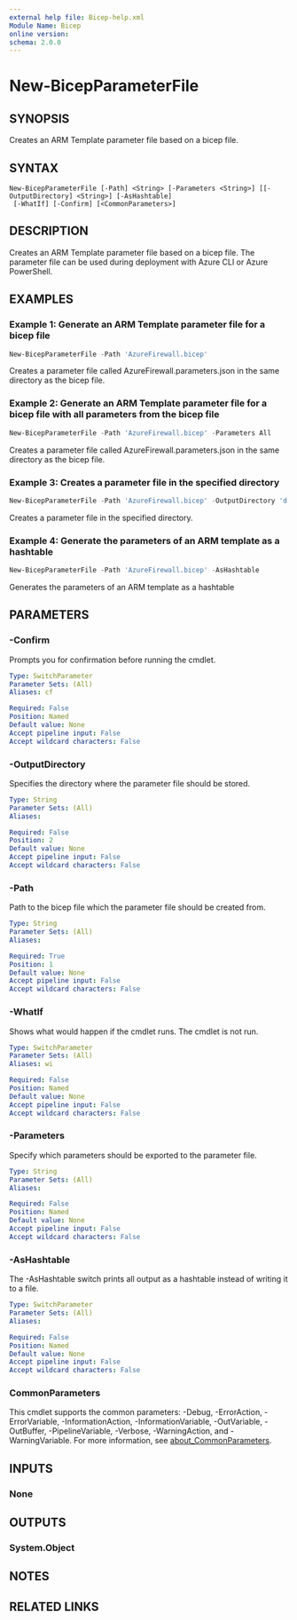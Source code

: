 ```yaml
---
external help file: Bicep-help.xml
Module Name: Bicep
online version:
schema: 2.0.0
---
```


# New-BicepParameterFile

## SYNOPSIS

Creates an ARM Template parameter file based on a bicep file.

## SYNTAX

```
New-BicepParameterFile [-Path] <String> [-Parameters <String>] [[-OutputDirectory] <String>] [-AsHashtable]
 [-WhatIf] [-Confirm] [<CommonParameters>]
```

## DESCRIPTION

Creates an ARM Template parameter file based on a bicep file. The parameter file can be used during deployment with Azure CLI or Azure PowerShell.

## EXAMPLES

### Example 1: Generate an ARM Template parameter file for a bicep file

```powershell
New-BicepParameterFile -Path 'AzureFirewall.bicep'
```

Creates a parameter file called AzureFirewall.parameters.json in the same directory as the bicep file.

### Example 2: Generate an ARM Template parameter file for a bicep file with all parameters from the bicep file

```powershell
New-BicepParameterFile -Path 'AzureFirewall.bicep' -Parameters All
```

Creates a parameter file called AzureFirewall.parameters.json in the same directory as the bicep file.

### Example 3: Creates a parameter file in the specified directory

```powershell
New-BicepParameterFile -Path 'AzureFirewall.bicep' -OutputDirectory 'd:\myfolder\'
```

Creates a parameter file in the specified directory.

### Example 4: Generate the parameters of an ARM template as a hashtable

```powershell
New-BicepParameterFile -Path 'AzureFirewall.bicep' -AsHashtable
```

Generates the parameters of an ARM template as a hashtable

## PARAMETERS

### -Confirm

Prompts you for confirmation before running the cmdlet.

```yaml
Type: SwitchParameter
Parameter Sets: (All)
Aliases: cf

Required: False
Position: Named
Default value: None
Accept pipeline input: False
Accept wildcard characters: False
```

### -OutputDirectory

Specifies the directory where the parameter file should be stored.

```yaml
Type: String
Parameter Sets: (All)
Aliases:

Required: False
Position: 2
Default value: None
Accept pipeline input: False
Accept wildcard characters: False
```

### -Path

Path to the bicep file which the parameter file should be created from.

```yaml
Type: String
Parameter Sets: (All)
Aliases:

Required: True
Position: 1
Default value: None
Accept pipeline input: False
Accept wildcard characters: False
```

### -WhatIf

Shows what would happen if the cmdlet runs.
The cmdlet is not run.

```yaml
Type: SwitchParameter
Parameter Sets: (All)
Aliases: wi

Required: False
Position: Named
Default value: None
Accept pipeline input: False
Accept wildcard characters: False
```

### -Parameters
Specify which parameters should be exported to the parameter file.

```yaml
Type: String
Parameter Sets: (All)
Aliases:

Required: False
Position: Named
Default value: None
Accept pipeline input: False
Accept wildcard characters: False
```

### -AsHashtable
The -AsHashtable switch prints all output as a hashtable instead of writing it to a file.

```yaml
Type: SwitchParameter
Parameter Sets: (All)
Aliases:

Required: False
Position: Named
Default value: None
Accept pipeline input: False
Accept wildcard characters: False
```

### CommonParameters
This cmdlet supports the common parameters: -Debug, -ErrorAction, -ErrorVariable, -InformationAction, -InformationVariable, -OutVariable, -OutBuffer, -PipelineVariable, -Verbose, -WarningAction, and -WarningVariable. For more information, see [about_CommonParameters](http://go.microsoft.com/fwlink/?LinkID=113216).

## INPUTS

### None

## OUTPUTS

### System.Object

## NOTES

## RELATED LINKS
